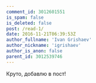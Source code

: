 ```yaml
---
comment_id: 3012601551
is_spam: false
is_deleted: false
post: /read-1/
date: 2016-11-21T06:39:53Z
author_fullname: 'Ivan Grishaev'
author_nickname: 'igrishaev'
author_is_anon: false
parent_id: 3012539746
---
```


<p>Круто, добавлю в пост!</p>
